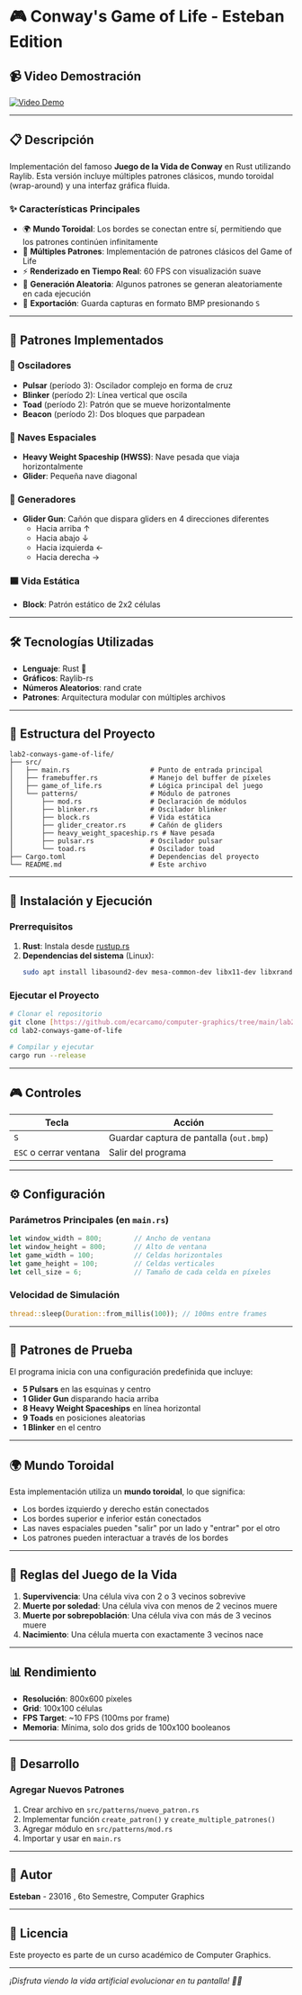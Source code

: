 # 🎮 Conway's Game of Life - Esteban Edition

## 📹 Video Demostración

<!-- Aquí subirás tu video de demostración -->
[![Video Demo](https://img.shields.io/badge/Video-Demo-red?style=for-the-badge&logo=youtube)](URL_DEL_VIDEO_AQUI)


---

## 📋 Descripción

Implementación del famoso **Juego de la Vida de Conway** en Rust utilizando Raylib. Esta versión incluye múltiples patrones clásicos, mundo toroidal (wrap-around) y una interfaz gráfica fluida.

### ✨ Características Principales

- 🌍 **Mundo Toroidal**: Los bordes se conectan entre sí, permitiendo que los patrones continúen infinitamente
- 🎨 **Múltiples Patrones**: Implementación de patrones clásicos del Game of Life
- ⚡ **Renderizado en Tiempo Real**: 60 FPS con visualización suave
- 🎯 **Generación Aleatoria**: Algunos patrones se generan aleatoriamente en cada ejecución
- 💾 **Exportación**: Guarda capturas en formato BMP presionando `S`

---

## 🧬 Patrones Implementados

### 🔄 Osciladores
- **Pulsar** (período 3): Oscilador complejo en forma de cruz
- **Blinker** (período 2): Línea vertical que oscila
- **Toad** (período 2): Patrón que se mueve horizontalmente
- **Beacon** (período 2): Dos bloques que parpadean

### 🚀 Naves Espaciales
- **Heavy Weight Spaceship (HWSS)**: Nave pesada que viaja horizontalmente
- **Glider**: Pequeña nave diagonal

### 🔫 Generadores
- **Glider Gun**: Cañón que dispara gliders en 4 direcciones diferentes
  - Hacia arriba ↑
  - Hacia abajo ↓  
  - Hacia izquierda ←
  - Hacia derecha →

### 🟦 Vida Estática
- **Block**: Patrón estático de 2x2 células

---

## 🛠️ Tecnologías Utilizadas

- **Lenguaje**: Rust 🦀
- **Gráficos**: Raylib-rs
- **Números Aleatorios**: rand crate
- **Patrones**: Arquitectura modular con múltiples archivos

---

## 📁 Estructura del Proyecto

```
lab2-conways-game-of-life/
├── src/
│   ├── main.rs                    # Punto de entrada principal
│   ├── framebuffer.rs             # Manejo del buffer de píxeles
│   ├── game_of_life.rs            # Lógica principal del juego
│   └── patterns/                  # Módulo de patrones
│       ├── mod.rs                 # Declaración de módulos
│       ├── blinker.rs             # Oscilador blinker
│       ├── block.rs               # Vida estática
│       ├── glider_creator.rs      # Cañón de gliders
│       ├── heavy_weight_spaceship.rs # Nave pesada
│       ├── pulsar.rs              # Oscilador pulsar
│       └── toad.rs                # Oscilador toad
├── Cargo.toml                     # Dependencias del proyecto
└── README.md                      # Este archivo
```

---

## 🚀 Instalación y Ejecución

### Prerrequisitos

1. **Rust**: Instala desde [rustup.rs](https://rustup.rs/)
2. **Dependencias del sistema** (Linux):
   ```bash
   sudo apt install libasound2-dev mesa-common-dev libx11-dev libxrandr-dev libxi-dev xorg-dev libgl1-mesa-dev libglu1-mesa-dev
   ```

### Ejecutar el Proyecto

```bash
# Clonar el repositorio
git clone [https://github.com/ecarcamo/computer-graphics/tree/main/lab2-conways-game-of-life]
cd lab2-conways-game-of-life

# Compilar y ejecutar
cargo run --release
```

---

## 🎮 Controles

| Tecla | Acción |
|-------|---------|
| `S` | Guardar captura de pantalla (`out.bmp`) |
| `ESC` o cerrar ventana | Salir del programa |

---

## ⚙️ Configuración

### Parámetros Principales (en `main.rs`)

```rust
let window_width = 800;        // Ancho de ventana
let window_height = 800;       // Alto de ventana
let game_width = 100;          // Celdas horizontales
let game_height = 100;         // Celdas verticales
let cell_size = 6;             // Tamaño de cada celda en píxeles
```

### Velocidad de Simulación

```rust
thread::sleep(Duration::from_millis(100)); // 100ms entre frames
```

---

## 🧪 Patrones de Prueba

El programa inicia con una configuración predefinida que incluye:

- **5 Pulsars** en las esquinas y centro
- **1 Glider Gun** disparando hacia arriba
- **8 Heavy Weight Spaceships** en línea horizontal
- **9 Toads** en posiciones aleatorias
- **1 Blinker** en el centro

---

## 🌍 Mundo Toroidal

Esta implementación utiliza un **mundo toroidal**, lo que significa:

- Los bordes izquierdo y derecho están conectados
- Los bordes superior e inferior están conectados  
- Las naves espaciales pueden "salir" por un lado y "entrar" por el otro
- Los patrones pueden interactuar a través de los bordes

---

## 🎯 Reglas del Juego de la Vida

1. **Supervivencia**: Una célula viva con 2 o 3 vecinos sobrevive
2. **Muerte por soledad**: Una célula viva con menos de 2 vecinos muere
3. **Muerte por sobrepoblación**: Una célula viva con más de 3 vecinos muere
4. **Nacimiento**: Una célula muerta con exactamente 3 vecinos nace

---

## 📊 Rendimiento

- **Resolución**: 800x600 píxeles
- **Grid**: 100x100 células
- **FPS Target**: ~10 FPS (100ms por frame)
- **Memoria**: Mínima, solo dos grids de 100x100 booleanos

---

## 🔧 Desarrollo

### Agregar Nuevos Patrones

1. Crear archivo en `src/patterns/nuevo_patron.rs`
2. Implementar función `create_patron()` y `create_multiple_patrones()`
3. Agregar módulo en `src/patterns/mod.rs`
4. Importar y usar en `main.rs`

---

## 📝 Autor

**Esteban** - 23016 , 6to Semestre, Computer Graphics

---

## 📄 Licencia

Este proyecto es parte de un curso académico de Computer Graphics.

---

*¡Disfruta viendo la vida artificial evolucionar en tu pantalla! 🧬✨*